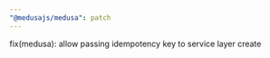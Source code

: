 ```yaml
---
"@medusajs/medusa": patch
---
```


fix(medusa): allow passing idempotency key to service layer create
